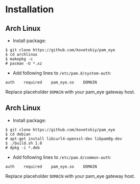 # Installation

## Arch Linux

- Install package:
```
$ git clone https://github.com/kovetskiy/pam_eye
$ cd archlinux
$ makepkg -c
# pacman -U *.xz
```

- Add following lines to `/etc/pam.d/system-auth`:
```
auth    required    pam_eye.so    DOMAIN
```

Replace placeholder `DOMAIN` with your pam_eye gateway host.

## Arch Linux

- Install package:
```
$ git clone https://github.com/kovetskiy/pam_eye
$ cd debian
# apt-get install libcurl4-openssl-dev libpam0g-dev
$ ./build.sh 1.0
# dpkg -i *.deb
```

- Add following lines to `/etc/pam.d/common-auth`:
```
auth    required    pam_eye.so    DOMAIN
```

Replace placeholder `DOMAIN` with your pam_eye gateway host.
